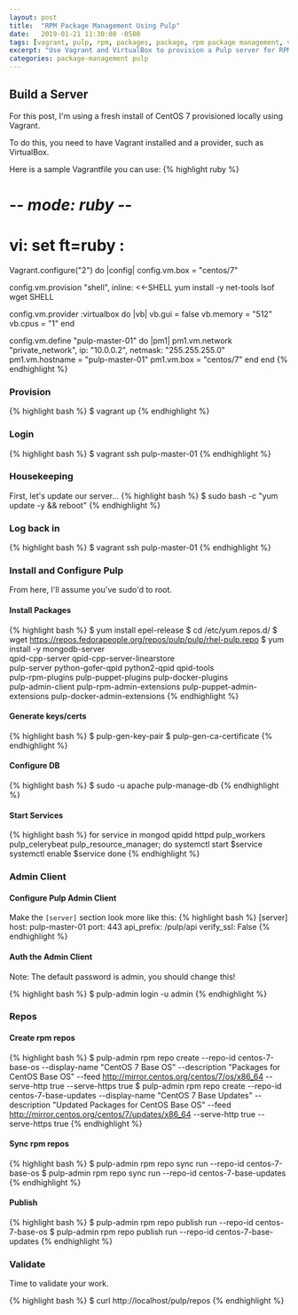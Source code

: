 ```yaml
---
layout: post
title:  "RPM Package Management Using Pulp"
date:   2019-01-21 11:30:00 -0500
tags: [vagrant, pulp, rpm, packages, package, rpm package management, virtualbox, bash, linux, apache, pulp-server, yum, centos]
excerpt: "Use Vagrant and VirtualBox to provision a Pulp server for RPM package management"
categories: package-management pulp
---
```


## Build a Server
For this post, I'm using a fresh install of CentOS 7 provisioned locally using Vagrant.

To do this, you need to have Vagrant installed and a provider, such as VirtualBox.

Here is a sample Vagrantfile you can use:
{% highlight ruby %}
# -*- mode: ruby -*-
# vi: set ft=ruby :

Vagrant.configure("2") do |config|
  config.vm.box = "centos/7"

  config.vm.provision "shell", inline: <<-SHELL
    yum install -y net-tools lsof wget
  SHELL

  config.vm.provider :virtualbox do |vb|
    vb.gui = false
    vb.memory = "512"
    vb.cpus = "1"
  end

  config.vm.define "pulp-master-01" do |pm1|
    pm1.vm.network "private_network", ip: "10.0.0.2", netmask: "255.255.255.0"
    pm1.vm.hostname = "pulp-master-01"
    pm1.vm.box = "centos/7"
  end
end
{% endhighlight %}

### Provision

{% highlight bash %}
$ vagrant up
{% endhighlight %}

### Login
{% highlight bash %}
$ vagrant ssh pulp-master-01
{% endhighlight %}

### Housekeeping
First, let's update our server...
{% highlight bash %}
$ sudo bash -c "yum update -y && reboot"
{% endhighlight %}

### Log back in
{% highlight bash %}
$ vagrant ssh pulp-master-01
{% endhighlight %}

### Install and Configure Pulp
From here, I'll assume you've sudo'd to root.

#### Install Packages
{% highlight bash %}
$ yum install epel-release
$ cd /etc/yum.repos.d/
$ wget https://repos.fedorapeople.org/repos/pulp/pulp/rhel-pulp.repo
$ yum install -y mongodb-server \
qpid-cpp-server qpid-cpp-server-linearstore \
pulp-server python-gofer-qpid python2-qpid qpid-tools \
pulp-rpm-plugins pulp-puppet-plugins pulp-docker-plugins \
pulp-admin-client pulp-rpm-admin-extensions pulp-puppet-admin-extensions pulp-docker-admin-extensions
{% endhighlight %}

#### Generate keys/certs
{% highlight bash %}
$ pulp-gen-key-pair
$ pulp-gen-ca-certificate
{% endhighlight %}

#### Configure DB
{% highlight bash %}
$ sudo -u apache pulp-manage-db
{% endhighlight %}

#### Start Services
{% highlight bash %}
for service in mongod qpidd httpd pulp_workers pulp_celerybeat pulp_resource_manager; do
  systemctl start $service
  systemctl enable $service
done
{% endhighlight %}

### Admin Client
#### Configure Pulp Admin Client
Make the `[server]` section look more like this:
{% highlight bash %}
[server]
host: pulp-master-01
port: 443
api_prefix: /pulp/api
verify_ssl: False
{% endhighlight %}

#### Auth the Admin Client
Note: The default password is admin, you should change this!

{% highlight bash %}
$ pulp-admin login -u admin
{% endhighlight %}

### Repos
#### Create rpm repos
{% highlight bash %}
$ pulp-admin rpm repo create --repo-id centos-7-base-os --display-name "CentOS 7 Base OS" --description "Packages for CentOS Base OS" --feed http://mirror.centos.org/centos/7/os/x86_64 --serve-http true --serve-https true
$ pulp-admin rpm repo create --repo-id centos-7-base-updates --display-name "CentOS 7 Base Updates" --description "Updated Packages for CentOS Base OS" --feed http://mirror.centos.org/centos/7/updates/x86_64 --serve-http true --serve-https true
{% endhighlight %}

#### Sync rpm repos
{% highlight bash %}
$ pulp-admin rpm repo sync run --repo-id centos-7-base-os
$ pulp-admin rpm repo sync run --repo-id centos-7-base-updates
{% endhighlight %}

#### Publish
{% highlight bash %}
$ pulp-admin rpm repo publish run --repo-id centos-7-base-os
$ pulp-admin rpm repo publish run --repo-id centos-7-base-updates
{% endhighlight %}

### Validate
Time to validate your work.

{% highlight bash %}
$ curl http://localhost/pulp/repos
{% endhighlight %}





